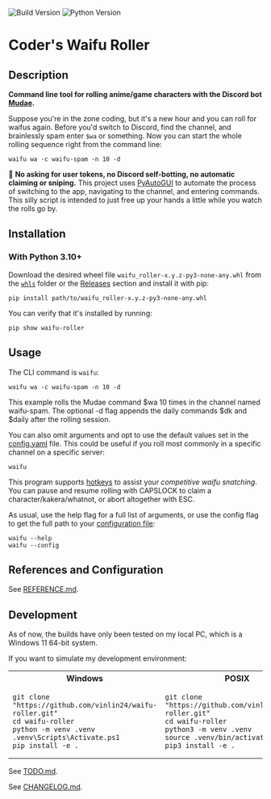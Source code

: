 <!-- https://github.com/marketplace/actions/dynamic-badges -->
![Build Version](https://img.shields.io/endpoint?url=https://gist.githubusercontent.com/vinlin24/b4b5eb0dba19ef0cadea7eb95bd0d252/raw/badge.json)
![Python Version](https://img.shields.io/badge/python-3.10%2B-blue)

# Coder's Waifu Roller

## Description

**Command line tool for rolling anime/game characters with the Discord bot [Mudae](https://top.gg/bot/432610292342587392).**

Suppose you're in the zone coding, but it's a new hour and you can roll for waifus again. Before you'd switch to Discord, find the channel, and brainlessly spam enter `$wa` or something. Now you can start the whole rolling sequence right from the command line:
```
waifu wa -c waifu-spam -n 10 -d
```

:mega: **No asking for user tokens, no Discord self-botting, no automatic claiming or sniping.** This project uses [PyAutoGUI](https://pypi.org/project/PyAutoGUI/) to automate the process of switching to the app, navigating to the channel, and entering commands. This silly script is intended to just free up your hands a little while you watch the rolls go by.

## Installation

### With Python 3.10+

Download the desired wheel file `waifu_roller-x.y.z-py3-none-any.whl` from the [`whls`](dist/whls/) folder or the [Releases](https://github.com/vinlin24/waifu-roller/releases) section and install it with pip:
```
pip install path/to/waifu_roller-x.y.z-py3-none-any.whl
```
You can verify that it's installed by running:
```
pip show waifu-roller
```

## Usage

The CLI command is `waifu`:
```
waifu wa -c waifu-spam -n 10 -d
```
This example rolls the Mudae command $wa 10 times in the channel named waifu-spam. The optional -d flag appends the daily commands $dk and $daily after the rolling session.

You can also omit arguments and opt to use the default values set in the [config.yaml](docs/REFERENCE.md#configuration) file. This could be useful if you roll most commonly in a specific channel on a specific server:
```
waifu
```

This program supports [hotkeys](docs/REFERENCE.md#hotkeys) to assist your *competitive waifu snatching*. You can pause and resume rolling with CAPSLOCK to claim a character/kakera/whatnot, or abort altogether with ESC.

As usual, use the help flag for a full list of arguments, or use the config flag to get the full path to your [configuration file](docs/REFERENCE.md#configuration):
```
waifu --help
waifu --config
```

## References and Configuration

See [REFERENCE.md](docs/REFERENCE.md).

## Development

As of now, the builds have only been tested on my local PC, which is a Windows 11 64-bit system.

If you want to simulate my development environment:

<table>
<tr>
    <th>Windows</th>
    <th>POSIX</th>
</tr>
<tr>
<td>

```console
git clone "https://github.com/vinlin24/waifu-roller.git"
cd waifu-roller
python -m venv .venv
.venv\Scripts\Activate.ps1
pip install -e .
```

</td>
<td>

```console
git clone "https://github.com/vinlin24/waifu-roller.git"
cd waifu-roller
python3 -m venv .venv
source .venv/bin/activate
pip3 install -e .
```

</td>
</tr>
</table>


See [TODO.md](docs/TODO.md).

See [CHANGELOG.md](docs/CHANGELOG.md).

